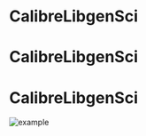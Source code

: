 # CalibreLibgenSci
# CalibreLibgenSci
# CalibreLibgenSci
![example](https://user-images.githubusercontent.com/40695473/149553512-ce27e902-96bc-48d2-a0db-1564aa87e44c.png)
